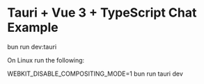 # Tauri + Vue 3 + TypeScript Chat Example


bun run dev:tauri

On Linux run the following:

WEBKIT_DISABLE_COMPOSITING_MODE=1 bun run tauri dev